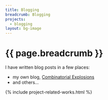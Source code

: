 ```yaml
---
title: Blogging
breadcrumb: Blogging
projects:
  - blogging
layout: bg-image
---
```

# {{ page.breadcrumb }}

I have written blog posts in a few places:
* my own blog, [Combinatorial Explosions](https://combinatorial-explosions.blogspot.com/)
* and others...

{% include project-related-works.html %}
